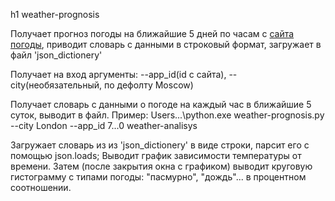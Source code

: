 h1 weather-prognosis

Получает прогноз погоды на ближайшие 5 дней по часам с [сайта погоды](http://api.openweathermap.org), приводит словарь с данными в строковый формат, загружает в файл 'json_dictionery'

Получает на вход аргументы: --app_id(id с сайта), --city(необязательный, по дефолту Moscow)

Получает словарь с данными о погоде на каждый час в ближайшие 5 суток, выводит в файл. Пример: Users...\python.exe weather-prognosis.py --city London --app_id 7...0
weather-analisys

Загружает словарь из из 'json_dictionery' в виде строки, парсит его с помощью json.loads; Выводит график зависимости температуры от времени. Затем (после закрытия окна с графиком) выводит круговую гистограмму с типами погоды: "пасмурно", "дождь"... в процентном соотношении.
